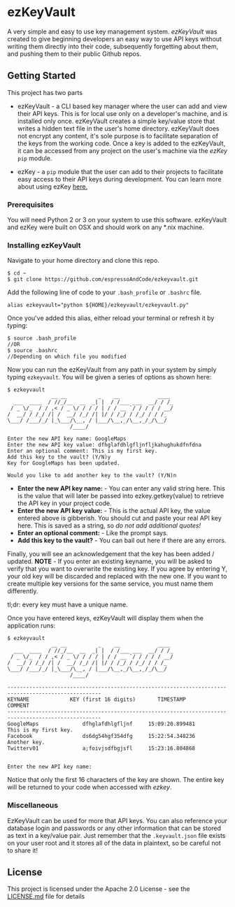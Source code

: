 # ezKeyVault

A very simple and easy to use key management system. *ezKeyVault* was created to give beginning developers an easy way to use API keys without writing them directly into their code, subsequently forgetting about them, and pushing them to their public Github repos.

## Getting Started

This project has two parts
  - ezKeyVault - a CLI based key manager where the user can add and view their API keys. This is for local use only on a developer's machine, and is installed only once.
  ezKeyVault creates a simple key/value store that writes a hidden text file in the user's home directory. ezKeyVault does not encrypt any content, it's sole purpose is to facilitate separation of the keys from the working code. Once a key is added to the ezKeyVault, it can be accessed from any project on the user's machine via the *ezKey* `pip` module.

  - ezKey - a `pip` module that the user can add to their projects to facilitate easy access to their API keys during development. You can learn more about using ezKey [here.](https://pypi.org/project/ezkey/)

### Prerequisites

You will need Python 2 or 3 on your system to use this software. ezKeyVault and ezKey were built on OSX and should work on any *.nix machine.

### Installing ezKeyVault

Navigate to your home directory and clone this repo.

```
$ cd ~
$ git clone https://github.com/espressoAndCode/ezkeyvault.git
```

Add the following line of code to your `.bash_profile` or `.bashrc` file.

```
alias ezkeyvault="python ${HOME}/ezkeyvault/ezkeyvault.py"
```
Once you've added this alias, either reload your terminal or refresh it by typing:

```
$ source .bash_profile
//OR
$ source .bashrc
//Depending on which file you modified
```

Now you can run the ezKeyVault from any path in your system by simply typing `ezkeyvault`. You will be given a series of options as shown here:

```
$ ezkeyvault
              __ __          _    __            ____
  ___  ____  / //_/__  __  _| |  / /___ ___  __/ / /_
 / _ \/_  / / ,< / _ \/ / / / | / / __ `/ / / / / __/
/  __/ / /_/ /| /  __/ /_/ /| |/ / /_/ / /_/ / / /_
\___/ /___/_/ |_\___/\__, / |___/\__,_/\__,_/_/\__/
                    /____/

Enter the new API key name: GoogleMaps
Enter the new API key value: dfhglafdhlgfljnfljkahughukdfnfdna
Enter an optional comment: This is my first key.
Add this key to the vault? (Y/N)y
Key for GoogleMaps has been updated.

Would you like to add another key to the vault? (Y/N)n
```
- **Enter the new API key name:** - You can enter any valid string here. This is the value that will later be passed into ezkey.getkey(value) to retrieve the API key in your project code.
- **Enter the new API key value:** - This is the actual API key, the value entered above is gibberish. You should cut and paste your real API key here. This is saved as a string, so *do not add additional quotes!*
- **Enter an optional comment:** - Like the prompt says.
- **Add this key to the vault?** - You can bail out here if there are any errors.

Finally, you will see an acknowledgement that the key has been added / updated.
**NOTE** - If you enter an existing keyname, you will be asked to verify that you want to overwrite the existing key. If you agree by entering Y, your old key will be discarded and replaced with the new one. If you want to create multiple key versions for the same service, you must name them differently.

tl;dr: every key must have a unique name.

Once you have entered keys, ezKeyVault will display them when the application runs:

```
$ ezkeyvault
              __ __          _    __            ____
  ___  ____  / //_/__  __  _| |  / /___ ___  __/ / /_
 / _ \/_  / / ,< / _ \/ / / / | / / __ `/ / / / / __/
/  __/ / /_/ /| /  __/ /_/ /| |/ / /_/ / /_/ / / /_
\___/ /___/_/ |_\___/\__, / |___/\__,_/\__,_/_/\__/
                    /____/

----------------------------------------------------------------------------------------------------
KEYNAME             KEY (first 16 digits)       TIMESTAMP                         COMMENT
----------------------------------------------------------------------------------------------------
GoogleMaps              dfhglafdhlgfljnf     15:09:20.899481                   This is my first key.
Facebook                ds6dg54hgf354dfg     15:22:54.348236                            Another key.
Twitterv01              a;foivjsdfbgjsfl     15:23:16.804868


Enter the new API key name:
```
Notice that only the first 16 characters of the key are shown. The entire key will be returned to your code when accessed with *ezkey*.

### Miscellaneous

EzKeyVault can be used for more that API keys. You can also reference your database login and passwords or any other information that can be stored as text in a key/value pair. Just remember that the `.keyvault.json` file exists on your user root and it stores all of the data in plaintext, so be careful not to share it!

## License

This project is licensed under the Apache 2.0 License - see the [LICENSE.md](LICENSE.md) file for details

